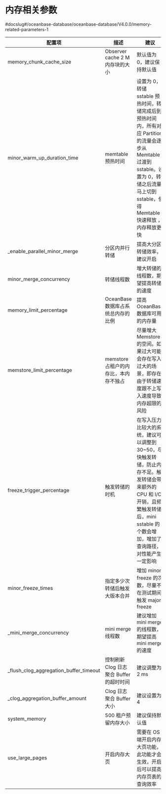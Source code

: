 内存相关参数 
===========================
#docslug#/oceanbase-database/oceanbase-database/V4.0.0/memory-related-parameters-1



|                  配置项                   |             描述              |                                                               建议                                                                |
|----------------------------------------|-----------------------------|---------------------------------------------------------------------------------------------------------------------------------|
| memory_chunk_cache_size                | Observer cache 2 M 内存块的大小   | 默认值为 0，建议保持默认值                                                                                                                  |
| minor_warm_up_duration_time            | memtable 预热时间               | 设置为 0，转储 sstable 预热时间，转储完成后到预热时间内，所有对应 Partition 的流量会逐步从 Memtable 过渡到 sstable。设置为 0，转储之后流量马上切到 sstable，使得 Memtable 快速释放 ，内存释放更快 |
| _enable_parallel_minor_merge           | 分区内并行转储                     | 提高大分区转储效率，建议开启                                                                                                                  |
| minor_merge_concurrency                | 转储线程数                       | 增大转储的线程数，期望提高转储的速度                                                                                                              |
| memory_limit_percentage                | OceanBase 数据库占系统总内存的比例      | 提高 OceanBase 数据库可用的内存量                                                                                                          |
| memstore_limit_percentage              | memstore 占租户的内存比，本内存不独占     | 尽量增大 Memstore 的空间。如果过大可能会存在写入过大的场景，即存在由于转储速度跟不上写入速度导致内存超限的风险                                                                    |
| freeze_trigger_percentage              | 触发转储的时机                     | 在写入压力比较大的系统，建议可以调整到 30\~50，尽快触发转储，防止内存不足。触发转储会带来额外的 CPU 和 I/O 开销，且频繁触发转储后，mini sstable 的个数会增加，增加了查询路径，对性能产生一定影响                 |
| minor_freeze_times                     | 指定多少次转储后触发大版本合并             | 增加 minor freeze 的次数，尽量不在测试期间触发 major freeze                                                                                     |
| _mini_merge_concurrency                | mini merge 线程数              | 建议增加 mini merge 的线程数，期望提高 mini merge 的速度                                                                                        |
| _flush_clog_aggregation_buffer_timeout | 控制刷新 Clog 日志聚合 Buffer 的超时时间 | 建议调整为 2 ms                                                                                                                      |
| _clog_aggregation_buffer_amount        | Clog 日志聚合 Buffer 大小         | 建议设置为 4                                                                                                                         |
| system_memory                          | 500 租户预留内存大小                | 建议保持默认值                                                                                                                         |
| use_large_pages                        | 开启内存大页                      | 需要在 OS 端开启内存大页功能，此功能才会生效，开启后可以提高内存页表的查询效率                                                                                       |



